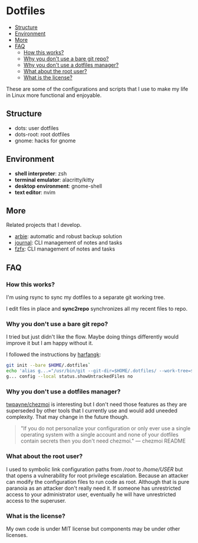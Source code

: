 # Dotfiles

<!-- TOC GitLab -->

* [Structure](#structure)
* [Environment](#environment)
* [More](#more)
* [FAQ](#faq)
  * [How this works?](#how-this-works)
  * [Why you don't use a bare git repo?](#why-you-dont-use-a-bare-git-repo)
  * [Why you don't use a dotfiles manager?](#why-you-dont-use-a-dotfiles-manager)
  * [What about the root user?](#what-about-the-root-user)
  * [What is the license?](#what-is-the-license)

<!-- /TOC -->

These are some of the configurations and scripts that I use to make my life in Linux more functional and enjoyable. 

## Structure
- dots: user dotfiles
- dots-root: root dotfiles
- gnome: hacks for gnome

## Environment
- **shell interpreter**: zsh
- **terminal emulator**: alacritty/kitty
- **desktop environment**: gnome-shell
- **text editor**: nvim

## More
Related projects that I develop.

- [arbie](https://github.com/lbcnz/arbie): automatic and robust backup solution
- [journal](https://github.com/lbcnz/journal): CLI management of notes and tasks
- [fzfx](https://github.com/lbcnz/fzfx): CLI management of notes and tasks

## FAQ
### How this works?
I'm using rsync to sync my dotfiles to a separate git working tree.

I edit files in place and **sync2repo** synchronizes all my recent files to repo.

### Why you don't use a bare git repo?
I tried but just didn't like the flow. Maybe doing things differently would improve it but I am happy without it.

I followed the instructions by [harfangk](https://harfangk.github.io/2016/09/18/manage-dotfiles-with-a-git-bare-repository.html):

```sh
git init --bare $HOME/.dotfiles`
echo 'alias g...="/usr/bin/git --git-dir=$HOME/.dotfiles/ --work-tree=$HOME"' >> $HOME/.aliases
g... config --local status.showUntrackedFiles no
```

### Why you don't use a dotfiles manager?
[twpayne/chezmoi](https://github.com/twpayne/chezmoi) is interesting but I don't need those features as they are superseded by other tools that I currently use and would add uneeded complexity. That may change in the future though.

> "If you do not personalize your configuration or only ever use a single operating system with a single account and none of your dotfiles contain secrets then you don't need chezmoi." — chezmoi README 

### What about the root user?
I used to symbolic link configuration paths from */root* to */home/USER* but that opens a vulnerability for root privilege escalation. Because an attacker can modify the configuration files to run code as root. Although that is pure paranoia as an attacker don't really need it. If someone has unrestricted access to your administrator user, eventually he will have unrestricted access to the superuser.

### What is the license?
My own code is under MIT license but components may be under other licenses.
